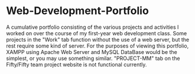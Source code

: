 # Web-Development-Portfolio
A cumulative portfolio consisting of the various projects and activities I worked on over the course of my first-year web development class. Some projects in the "Work" tab function without the use of a web server, but the rest require some kind of server. For the purposes of viewing this portfolio, XAMPP using Apache Web Server and MySQL DataBase would be the simplest, or you may use something similar. "PROJECT-MM" tab on the Fifty/Fifty team project website is not functional currently.